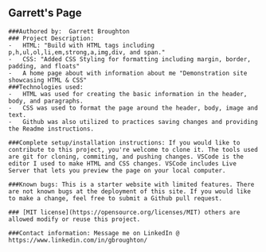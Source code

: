 ## Garrett's Page
    ###Authored by:  Garrett Broughton
    ### Project Description: 
    -   HTML: "Build with HTML tags including p,h,ul,ol,li,em,strong,a,img,div, and span."
    -   CSS: "Added CSS Styling for formatting including margin, border, padding, and floats"
    -   A home page about with information about me "Demonstration site showcasing HTML & CSS"
    ###Technologies used:
    -   HTML was used for creating the basic information in the header, body, and paragraphs.
    -   CSS was used to format the page around the header, body, image and text.
    -   Github was also utilized to practices saving changes and providing the Readme instructions.

    ###Complete setup/installation instructions: If you would like to contribute to this project, you're welcome to clone it. The tools used are git for cloning, commiting, and pushing changes. VSCode is the editor I used to make HTML and CSS changes. VSCode includes Live Server that lets you preview the page on your local computer.
    
    ###Known bugs: This is a starter website with limited features. There are not known bugs at the deployment of this site. If you would like to make a change, feel free to submit a Github pull request.
    
    ### [MIT license](https://opensource.org/licenses/MIT) others are allowed modify or reuse this project.

    ###Contact information: Message me on LinkedIn @ https://www.linkedin.com/in/gbroughton/